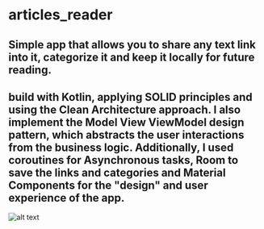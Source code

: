 # articles_reader

## Simple app that allows you to share any text link into it, categorize it and keep it locally for future reading.

## build with Kotlin, applying SOLID principles and using the Clean Architecture approach. I also implement the Model View ViewModel design pattern, which abstracts the user interactions from the business logic. Additionally, I used coroutines for Asynchronous tasks, Room to save the links and categories and Material Components for the "design" and user experience of the app.

![alt text](https://github.com/gergirod/for_later/blob/master/assets/Screenshot_2020-04-07-06-52-01-92.jpg)
